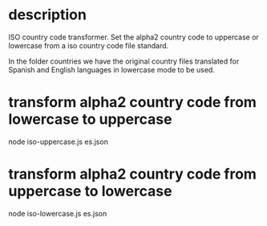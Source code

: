 # description
ISO country code transformer. Set the alpha2 country code to uppercase or lowercase from a iso country code file standard.

In the folder countries we have the original country files translated for Spanish and English languages in lowercase mode to be used.

# transform alpha2 country code from lowercase to uppercase
node iso-uppercase.js es.json

# transform alpha2 country code from uppercase to lowercase
node iso-lowercase.js es.json
